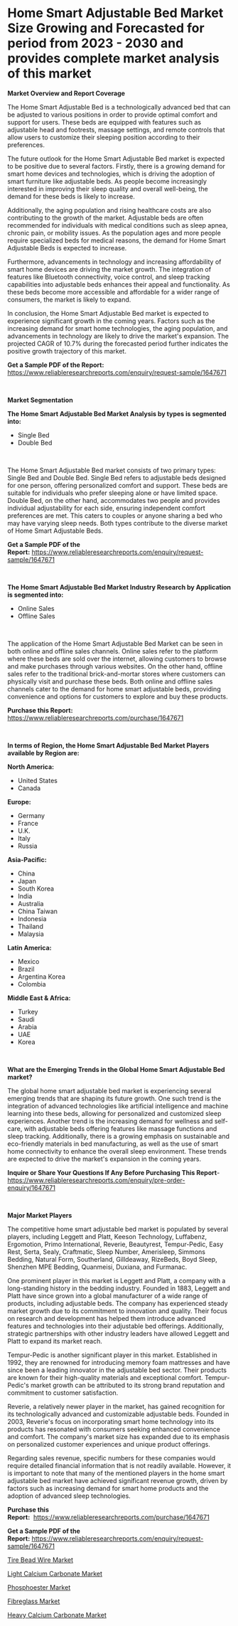 <p><h1>Home Smart Adjustable Bed Market Size Growing and Forecasted for period from 2023 - 2030 and provides complete market analysis of this market</h1></p><p><strong>Market Overview and Report Coverage</strong></p>
<p><p>The Home Smart Adjustable Bed is a technologically advanced bed that can be adjusted to various positions in order to provide optimal comfort and support for users. These beds are equipped with features such as adjustable head and footrests, massage settings, and remote controls that allow users to customize their sleeping position according to their preferences.</p><p>The future outlook for the Home Smart Adjustable Bed market is expected to be positive due to several factors. Firstly, there is a growing demand for smart home devices and technologies, which is driving the adoption of smart furniture like adjustable beds. As people become increasingly interested in improving their sleep quality and overall well-being, the demand for these beds is likely to increase.</p><p>Additionally, the aging population and rising healthcare costs are also contributing to the growth of the market. Adjustable beds are often recommended for individuals with medical conditions such as sleep apnea, chronic pain, or mobility issues. As the population ages and more people require specialized beds for medical reasons, the demand for Home Smart Adjustable Beds is expected to increase.</p><p>Furthermore, advancements in technology and increasing affordability of smart home devices are driving the market growth. The integration of features like Bluetooth connectivity, voice control, and sleep tracking capabilities into adjustable beds enhances their appeal and functionality. As these beds become more accessible and affordable for a wider range of consumers, the market is likely to expand.</p><p>In conclusion, the Home Smart Adjustable Bed market is expected to experience significant growth in the coming years. Factors such as the increasing demand for smart home technologies, the aging population, and advancements in technology are likely to drive the market's expansion. The projected CAGR of 10.7% during the forecasted period further indicates the positive growth trajectory of this market.</p></p>
<p><strong>Get a Sample PDF of the Report:</strong> <a href="https://www.reliableresearchreports.com/enquiry/request-sample/1647671">https://www.reliableresearchreports.com/enquiry/request-sample/1647671</a></p>
<p>&nbsp;</p>
<p><strong>Market Segmentation</strong></p>
<p><strong>The Home Smart Adjustable Bed Market Analysis by types is segmented into:</strong></p>
<p><ul><li>Single Bed</li><li>Double Bed</li></ul></p>
<p>&nbsp;</p>
<p><p>The Home Smart Adjustable Bed market consists of two primary types: Single Bed and Double Bed. Single Bed refers to adjustable beds designed for one person, offering personalized comfort and support. These beds are suitable for individuals who prefer sleeping alone or have limited space. Double Bed, on the other hand, accommodates two people and provides individual adjustability for each side, ensuring independent comfort preferences are met. This caters to couples or anyone sharing a bed who may have varying sleep needs. Both types contribute to the diverse market of Home Smart Adjustable Beds.</p></p>
<p><strong>Get a Sample PDF of the Report:</strong>&nbsp;<a href="https://www.reliableresearchreports.com/enquiry/request-sample/1647671">https://www.reliableresearchreports.com/enquiry/request-sample/1647671</a></p>
<p>&nbsp;</p>
<p><strong>The Home Smart Adjustable Bed Market Industry Research by Application is segmented into:</strong></p>
<p><ul><li>Online Sales</li><li>Offline Sales</li></ul></p>
<p>&nbsp;</p>
<p><p>The application of the Home Smart Adjustable Bed Market can be seen in both online and offline sales channels. Online sales refer to the platform where these beds are sold over the internet, allowing customers to browse and make purchases through various websites. On the other hand, offline sales refer to the traditional brick-and-mortar stores where customers can physically visit and purchase these beds. Both online and offline sales channels cater to the demand for home smart adjustable beds, providing convenience and options for customers to explore and buy these products.</p></p>
<p><strong>Purchase this Report:</strong>&nbsp; <a href="https://www.reliableresearchreports.com/purchase/1647671">https://www.reliableresearchreports.com/purchase/1647671</a></p>
<p>&nbsp;</p>
<p><strong>In terms of Region, the Home Smart Adjustable Bed Market Players available by Region are:</strong></p>
<p>
    <p> <strong> North America: </strong>
        <ul>
            <li>United States</li>
            <li>Canada</li>
        </ul>
        </p> 
    <p> <strong> Europe: </strong>
        <ul>
            <li>Germany</li>
            <li>France</li>
            <li>U.K.</li>
            <li>Italy</li>
            <li>Russia</li>
        </ul>
        </p> 
    <p> <strong> Asia-Pacific: </strong>
        <ul>
            <li>China</li>
            <li>Japan</li>
            <li>South Korea</li>
            <li>India</li>
            <li>Australia</li>
            <li>China Taiwan</li>
            <li>Indonesia</li>
            <li>Thailand</li>
            <li>Malaysia</li>
        </ul>
        </p> 
    <p> <strong> Latin America: </strong>
        <ul>
            <li>Mexico</li>
            <li>Brazil</li>
            <li>Argentina Korea</li>
            <li>Colombia</li>
        </ul>
        </p> 
    <p> <strong> Middle East & Africa: </strong>
        <ul>
            <li>Turkey</li>
            <li>Saudi</li>
            <li>Arabia</li>
            <li>UAE</li>
            <li>Korea</li>
        </ul>
    </p>
    </p>
<p>&nbsp;</p>
<p><strong>What are the Emerging Trends in the Global Home Smart Adjustable Bed market?</strong></p>
<p><p>The global home smart adjustable bed market is experiencing several emerging trends that are shaping its future growth. One such trend is the integration of advanced technologies like artificial intelligence and machine learning into these beds, allowing for personalized and customized sleep experiences. Another trend is the increasing demand for wellness and self-care, with adjustable beds offering features like massage functions and sleep tracking. Additionally, there is a growing emphasis on sustainable and eco-friendly materials in bed manufacturing, as well as the use of smart home connectivity to enhance the overall sleep environment. These trends are expected to drive the market's expansion in the coming years.</p></p>
<p><strong>Inquire or Share Your Questions If Any Before Purchasing This Report</strong>- <a href="https://www.reliableresearchreports.com/enquiry/pre-order-enquiry/1647671">https://www.reliableresearchreports.com/enquiry/pre-order-enquiry/1647671</a></p>
<p>&nbsp;</p>
<p><strong>Major Market Players</strong></p>
<p><p>The competitive home smart adjustable bed market is populated by several players, including Leggett and Platt, Keeson Technology, Luffabenz, Ergomotion, Primo International, Reverie, Beautyrest, Tempur-Pedic, Easy Rest, Serta, Sealy, Craftmatic, Sleep Number, Amerisleep, Simmons Bedding, Natural Form, Southerland, Gilldeaway, RizeBeds, Boyd Sleep, Shenzhen MPE Bedding, Quanmeisi, Duxiana, and Furmanac.</p><p>One prominent player in this market is Leggett and Platt, a company with a long-standing history in the bedding industry. Founded in 1883, Leggett and Platt have since grown into a global manufacturer of a wide range of products, including adjustable beds. The company has experienced steady market growth due to its commitment to innovation and quality. Their focus on research and development has helped them introduce advanced features and technologies into their adjustable bed offerings. Additionally, strategic partnerships with other industry leaders have allowed Leggett and Platt to expand its market reach.</p><p>Tempur-Pedic is another significant player in this market. Established in 1992, they are renowned for introducing memory foam mattresses and have since been a leading innovator in the adjustable bed sector. Their products are known for their high-quality materials and exceptional comfort. Tempur-Pedic's market growth can be attributed to its strong brand reputation and commitment to customer satisfaction.</p><p>Reverie, a relatively newer player in the market, has gained recognition for its technologically advanced and customizable adjustable beds. Founded in 2003, Reverie's focus on incorporating smart home technology into its products has resonated with consumers seeking enhanced convenience and comfort. The company's market size has expanded due to its emphasis on personalized customer experiences and unique product offerings.</p><p>Regarding sales revenue, specific numbers for these companies would require detailed financial information that is not readily available. However, it is important to note that many of the mentioned players in the home smart adjustable bed market have achieved significant revenue growth, driven by factors such as increasing demand for smart home products and the adoption of advanced sleep technologies.</p></p>
<p><strong>Purchase this Report:</strong>&nbsp;&nbsp;<a href="https://www.reliableresearchreports.com/purchase/1647671">https://www.reliableresearchreports.com/purchase/1647671</a></p>
<p></p>
<p><strong>Get a Sample PDF of the Report:</strong>&nbsp;<a href="https://www.reliableresearchreports.com/enquiry/request-sample/1647671">https://www.reliableresearchreports.com/enquiry/request-sample/1647671</a></p>
<p><p><a href="https://medium.com/@darrensipes2023/tire-bead-wire-market-the-key-to-successful-business-strategy-forecast-till-2030-f98e3da51f1a">Tire Bead Wire Market</a></p><p><a href="https://medium.com/@nelljian7548/light-calcium-carbonate-market-insights-into-market-cagr-market-trends-and-growth-strategies-1ec1ebf5a00e">Light Calcium Carbonate Market</a></p><p><a href="https://medium.com/@sanjoy753352/phosphoester-market-trends-and-market-analysis-forecasted-for-period-2023-2030-86976ee75913">Phosphoester Market</a></p><p><a href="https://medium.com/@soledadroob625/fibreglass-market-size-market-outlook-and-market-forecast-2023-to-2030-f8fb80e7ba30">Fibreglass Market</a></p><p><a href="https://medium.com/@allelee654/heavy-calcium-carbonate-market-comprehensive-assessment-by-type-application-and-geography-2b66c097597c">Heavy Calcium Carbonate Market</a></p></p>